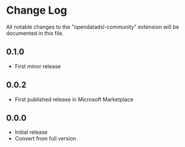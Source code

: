 # Change Log

All notable changes to the "opendatadsl-community" extension will be documented in this file.

## 0.1.0

* First minor release

## 0.0.2

* First published release in Microsoft Marketplace

## 0.0.0

* Initial release
* Convert from full version